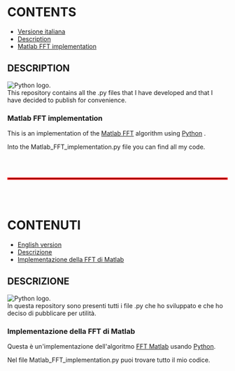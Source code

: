 # CONTENTS
- [Versione italiana](#contenuti)
- [Description](#description)
- [Matlab FFT implementation](#matlab-fft-implementation)

## DESCRIPTION
![Python logo](https://www.python.org/static/img/python-logo@2x.png).  
This repository contains all the .py files that I have developed and that I have decided to publish for convenience.

### Matlab FFT implementation
This is an implementation of the [Matlab FFT](https://www.mathworks.com/help/matlab/ref/fft.html) algorithm using [Python](https://www.python.org/) .

Into the Matlab_FFT_implementation.py file you can find all my code. 

<br><br>
<hr style="border:2px solid red">
<br><br>

# CONTENUTI
- [English version](#contents)
- [Descrizione](#descrizione)
- [Implementazione della FFT di Matlab](#implementazione-della-fft-di-matlab)

## DESCRIZIONE
![Python logo](https://www.python.org/static/img/python-logo@2x.png).  
In questa repository sono presenti tutti i file .py che ho sviluppato e che ho deciso di pubblicare per utilità.

### Implementazione della FFT di Matlab
Questa è un'implementazione dell'algoritmo [FFT Matlab](https://www.mathworks.com/help/matlab/ref/fft.htm) usando [Python](https://www.python.org/).

Nel file Matlab_FFT_implementation.py puoi trovare tutto il mio codice.
